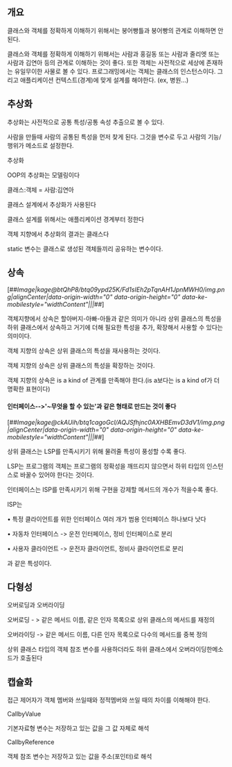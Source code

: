 ## **개요**

클래스와 객체를 정확하게 이해하기 위해서는 붕어빵틀과 붕어빵의 관계로 이해하면 안된다.

클래스와 객체를 정확하게 이해하기 위해서는 사람과 홍길동 또는 사람과 줄리엣 또는 사람과 김연아 등의 관계로 이해하는 것이 좋다. 또한 객체는 사전적으로 세상에 존재하는 유일무이한 사물로 볼 수 있다. 프로그래밍에서는 객체는 클래스의 인스턴스이다. 그리고 애플리케이션 컨텍스트(경계)에 맞게 설계를 해야한다. (ex, 병원...)

## **추상화**

추상화는 사전적으로 공통 특성/공통 속성 추출으로 볼 수 있다.

사람을 만들때 사람의 공통된 특성을 먼저 찾게 된다. 그것을 변수로 두고 사람의 기능/행위가 메소드로 설정한다.

추상화

OOP의 추상화는 모델링이다

클래스:객체 \= 사람:김연아

클래스 설계에서 추상화가 사용된다

클래스 설계를 위해서는 애플리케이션 경계부터 정한다

객체 지향에서 추상화의 결과는 클래스다

static 변수는 클래스로 생성된 객체들끼리 공유하는 변수이다.

## **상속**

[##_Image|kage@btQhP8/btq09ypd25K/Fd1sIEh2pTqnAH1JpnMWH0/img.png|alignCenter|data-origin-width="0" data-origin-height="0" data-ke-mobilestyle="widthContent"|||_##]

객체지향에서 상속은 할아버지-아빠-아들과 같은 의미가 아니라 상위 클래스의 특성을 하위 클래스에서 상속하고 거기에 더해 필요한 특성을 추가, 확장해서 사용할 수 있다는 의미이다.

객체 지향의 상속은 상위 클래스의 특성을 재사용하는 것이다.

객체 지향의 상속은 상위 클래스의 특성을 확장하는 것이다.

객체 지향의 상속은 is a kind of 관계를 만족해야 한다.(is a보다는 is a kind of가 더 명확한 표현이다)

#### 인터페이스\-->'~무엇을 할 수 있는'과 같은 형태로 만드는 것이 좋다

[##_Image|kage@ckAUih/btq1cagoGcl/AQJSfhjnc0AXHBEmvD3dV1/img.png|alignCenter|data-origin-width="0" data-origin-height="0" data-ke-mobilestyle="widthContent"|||_##]

상위 클래스는 LSP를 만족시키기 위해 물려줄 특성이 풍성할 수록 좋다.

LSP는 프로그램의 객체는 프로그램의 정확성을 깨뜨리지 않으면서 하위 타입의 인스턴스로 바꿀수 있어야 한다는 것이다.

인터페이스는 ISP를 만족시키기 위해 구현을 강제할 메서드의 개수가 적을수록 좋다.

ISP는

• 특정 클라이언트를 위한 인터페이스 여러 개가 범용 인터페이스 하나보다 낫다

• 자동차 인터페이스 \-> 운전 인터페이스, 정비 인터페이스로 분리

• 사용자 클라이언트 \-> 운전자 클라이언트, 정비사 클라이언트로 분리

과 같은 특성이다.

## **다형성**

오버로딩과 오버라이딩

오버로딩 \- > 같은 메서드 이름, 같은 인자 목록으로 상위 클래스의 메서드를 재정의

오버라이딩 \-> 같은 메서드 이름, 다른 인자 목록으로 다수의 메서드를 중복 정의

상위 클래스 타입의 객체 참조 변수를 사용하더라도 하위 클래스에서 오버라이딩한메소드가 호출된다

## **캡슐화**

접근 제어자가 객체 멤버와 쓰일때와 정적멤버와 쓰일 때의 차이를 이해해야 한다.

CallbyValue

기본자료형 변수는 저장하고 있는 값을 그 값 자체로 해석

CallbyReference

객체 참조 변수는 저장하고 있는 값을 주소(포인터)로 해석